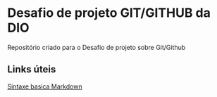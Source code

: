 # Desafio de projeto GIT/GITHUB da DIO
Repositório criado para o Desafio de projeto sobre Git/Github

## Links úteis
[Sintaxe basica Markdown](https://www.markdownguide.org/basic-syntax/)
